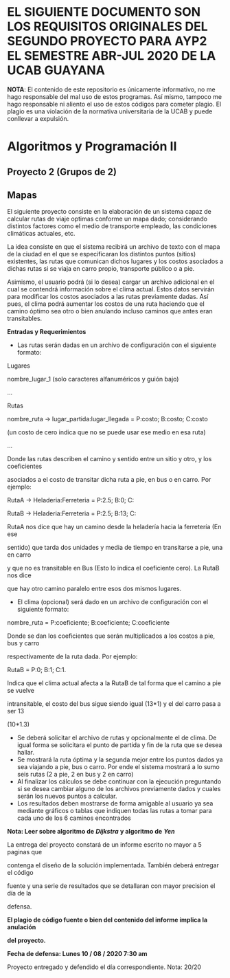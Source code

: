 # EL SIGUIENTE DOCUMENTO SON LOS REQUISITOS ORIGINALES DEL SEGUNDO PROYECTO PARA AYP2 EL SEMESTRE ABR-JUL 2020 DE LA UCAB GUAYANA

**NOTA**: El contenido de este repositorio es únicamente informativo, no me hago responsable del mal uso de estos programas.
Así mismo, tampoco me hago responsable ni aliento el uso de estos códigos para cometer plagio. El plagio es una violación de la normativa
universitaria de la UCAB y puede conllevar a expulsión.

# Algoritmos y Programación II

## Proyecto 2 (Grupos de 2)

## Mapas

El siguiente proyecto consiste en la elaboración de un sistema capaz de calcular rutas
de viaje optimas conforme un mapa dado; considerando distintos factores como el
medio de transporte empleado, las condiciones climáticas actuales, etc.

La idea consiste en que el sistema recibirá un archivo de texto con el mapa de la
ciudad en el que se especificaran los distintos puntos (sitios) existentes, las rutas que
comunican dichos lugares y los costos asociados a dichas rutas si se viaja en carro
propio, transporte público o a pie.

Asimismo, el usuario podrá (si lo desea) cargar un archivo adicional en el cual se
contendrá información sobre el clima actual. Estos datos servirán para modificar los
costos asociados a las rutas previamente dadas. Así pues, el clima podrá aumentar
los costos de una ruta haciendo que el camino óptimo sea otro o bien anulando
incluso caminos que antes eran transitables.

**Entradas y Requerimientos**

- Las rutas serán dadas en un archivo de configuración con el siguiente formato:

Lugares

nombre_lugar_1 (solo caracteres alfanuméricos y guión bajo)

...

Rutas

nombre_ruta -> lugar_partida:lugar_llegada = P:costo; B:costo; C:costo

(un costo de cero indica que no se puede usar ese medio en esa ruta)

...

Donde las rutas describen el camino y sentido entre un sitio y otro, y los coeficientes

asociados a el costo de transitar dicha ruta a pie, en bus o en carro. Por ejemplo:

RutaA -> Heladeria:Ferreteria = P:2.5; B:0; C:

RutaB -> Heladeria:Ferreteria = P:2.5; B:13; C:

RutaA nos dice que hay un camino desde la heladería hacia la ferretería (En ese

sentido) que tarda dos unidades y media de tiempo en transitarse a pie, una en carro


y que no es transitable en Bus (Esto lo indica el coeficiente cero). La RutaB nos dice

que hay otro camino paralelo entre esos dos mismos lugares.

- El clima (opcional) será dado en un archivo de configuración con el siguiente
    formato:

nombre_ruta = P:coeficiente; B:coeficiente; C:coeficiente

Donde se dan los coeficientes que serán multiplicados a los costos a pie, bus y carro

respectivamente de la ruta dada. Por ejemplo:

RutaB = P:0; B:1; C:1.

Indica que el clima actual afecta a la RutaB de tal forma que el camino a pie se vuelve

intransitable, el costo del bus sigue siendo igual (13*1) y el del carro pasa a ser 13

(10*1.3)

- Se deberá solicitar el archivo de rutas y opcionalmente el de clima. De igual forma
    se solicitara el punto de partida y fin de la ruta que se desea hallar.
- Se mostrará la ruta óptima y la segunda mejor entre los puntos dados ya sea
    viajando a pie, bus o carro. Por ende el sistema mostrará a lo sumo seis rutas (2 a
    pie, 2 en bus y 2 en carro)
- Al finalizar los cálculos se debe continuar con la ejecución preguntando si se
    desea cambiar alguno de los archivos previamente dados y cuales serán los
    nuevos puntos a calcular.
- Los resultados deben mostrarse de forma amigable al usuario ya sea mediante
    gráficos o tablas que indiquen todas las rutas a tomar para cada uno de los 6
    caminos encontrados

**Nota: Leer sobre algoritmo de** **_Dijkstra_** **y algoritmo de** **_Yen_**

La entrega del proyecto constará de un informe escrito no mayor a 5 paginas que

contenga el diseño de la solución implementada. También deberá entregar el código

fuente y una serie de resultados que se detallaran con mayor precision el día de la

defensa.

**El plagio de código fuente o bien del contenido del informe implica la anulación**

**del proyecto.**

**Fecha de defensa: Lunes 10 / 08 / 2020 7:30 am**

Proyecto entregado y defendido el día correspondiente. Nota: 20/20
